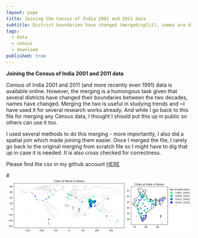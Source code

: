 ```yaml
---
layout: page
title: Joining the Census of India 2001 and 2011 data   
subtitle: District boundaries have changed (merged/split), names are different - so it is a task joining the two! 
tags:
  - data
  - census
  - download
published: true
---
```


**Joining the Census of India 2001 and 2011 data**

Census of India 2001 and 2011 (and more recently even 1991) data is available online. However, the merging is a humongous task given that several districts have changed their boundaries between the two decades, names have changed. Merging the two is useful in studying trends and ~I have used it for several research works already. And while I go back to this file for merging any Census data, I thought I should put this up in public so others can use it too. 

I used several methods to do this merging - more importantly, I also did a spatial join which made joining them easier. Once I merged the file, I rarely go back to the original merging from scratch file so I might have to dig that up in case it is needed. It is also cross checked for correctness. 

Please find the csv in my github account [HERE](/assets/file/CensusMerge_2001_2011.csv)

#![image](/assets/img/Books.png)

